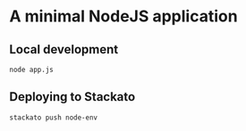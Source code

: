 # A minimal NodeJS application

## Local development

    node app.js

## Deploying to Stackato

    stackato push node-env
